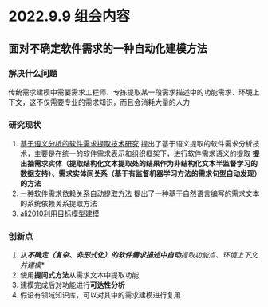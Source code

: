 # 2022.9.9 组会内容
## 面对不确定软件需求的一种自动化建模方法
### 解决什么问题
传统需求建模中需要需求工程师、专拣提取某一段需求描述中的功能需求、环境上下文，这不仅需要专业的需求知识，而且会消耗大量的人力
### 研究现状
1. [基于语义分析的软件需求提取技术研究](file:///E:\EnviRe论文\需求提取\基于语义分析的软件需求提取技术研究_陈辞.pdf) 提出了基于语义提取的软件需求分析技术，主要是在统一的软件需求表示和组织框架下，进行软件需求语义的提取 **提出抽需求实体（提取结构化文本提取处的结果作为非结构化文本半监督学习的数据支持）、需求实体间关系（基于有监督机器学习方法的需求句型自动发现）的方法**
2. [一种软件需求依赖关系自动提取方法](file:///E:\EnviRe论文\需求提取\一种软件需求依赖关系自动提取方法_关慧.pdf) 提出了一种基于自然语言编写的需求文本的系统依赖关系提取方法
3. [ali2010利用目标模型建模](file:///E:\EnviRe论文\需求分析及建模\ali2010利用目标模型建模.pdf)
### 创新点
1. 从***不确定（复杂、非形式化）**的软件需求描述中**自动**提**取功能点、环境上下文**并**建模**
2. 使用**提问式方法**从需求文本中提取功能
3. 建模完成后对功能进行**可达性分析**
4. 假设有领域知识库，可以对其中的需求建模进行复用